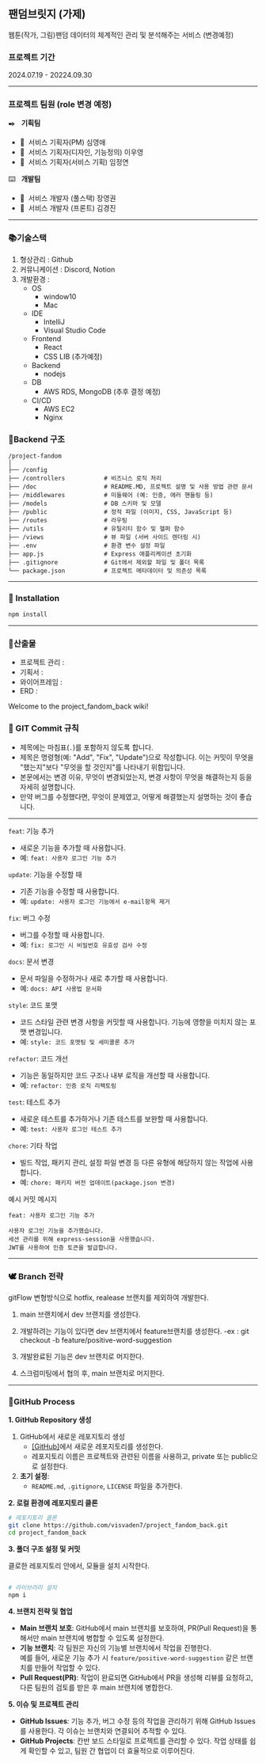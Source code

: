 
## 팬덤브릿지 (가제)
웹툰(작가, 그림)팬덤 데이터의 체계적인 관리 및 분석해주는 서비스 (변경예정)

### 프로젝트 기간
2024.07.19 - 20224.09.30

---

### 프로젝트 팀원 (role 변경 예정)
✒️ &nbsp; **기획팀**
  + 👦&nbsp; 서비스 기획자(PM) 심영애
  + 👦&nbsp; 서비스 기획자(디자인, 기능정의) 이우영
  + 👦&nbsp; 서비스 기획자(서비스 기획) 임정연

⌨️ &nbsp; **개발팀**
  + 👦&nbsp; 서비스 개발자 (풀스택) 장영권 
  + 👦&nbsp; 서비스 개발자 (프론트) 김경진
----
### 📚기술스택 
1. 형상관리 : Github
2. 커뮤니케이션 : Discord, Notion
3. 개발환경 : 
   * OS
     * window10
     * Mac
   * IDE
     * IntelliJ
     * Visual Studio Code
   * Frontend
     * React
     * CSS LIB (추가예정)
   * Backend
     * nodejs
   * DB
     * AWS RDS, MongoDB (추후 결정 예정)
   * CI/CD
     * AWS EC2
     * Nginx


### 🌳Backend 구조

```plantuml
/project-fandom
│
├── /config
├── /controllers           # 비즈니스 로직 처리
├── /doc                   # README.MD, 프로젝트 설명 및 사용 방법 관련 문서
├── /middlewares           # 미들웨어 (예: 인증, 에러 핸들링 등)
├── /models                # DB 스키마 및 모델
├── /public                # 정적 파일 (이미지, CSS, JavaScript 등)
├── /routes                # 라우팅
├── /utils                 # 유틸리티 함수 및 헬퍼 함수
├── /views                 # 뷰 파일 (서버 사이드 렌더링 시)
├── .env                   # 환경 변수 설정 파일
├── app.js                 # Express 애플리케이션 초기화
├── .gitignore             # Git에서 제외할 파일 및 폴더 목록
└── package.json           # 프로젝트 메타데이터 및 의존성 목록 

```

----

### 📀 Installation

```bash
npm install
```
----

### 🔗산출물
- 프로젝트 관리 :
- 기획서 :
- 와이어프레임 :
- ERD :

Welcome to the project_fandom_back wiki!

### **📩 GIT Commit 규칙**
- 제목에는 마침표(`.`)를 포함하지 않도록 합니다.
- 제목은 명령형(예: "Add", "Fix", "Update")으로 작성합니다. 이는 커밋이 무엇을 "했는지"보다 "무엇을 할 것인지"를 나타내기 위함입니다.
- 본문에서는 변경 이유, 무엇이 변경되었는지, 변경 사항이 무엇을 해결하는지 등을 자세히 설명합니다.
- 만약 버그를 수정했다면, 무엇이 문제였고, 어떻게 해결했는지 설명하는 것이 좋습니다.

----

`feat`: 기능 추가
- 새로운 기능을 추가할 때 사용합니다.
- 예: `feat: 사용자 로그인 기능 추가`

`update`: 기능을 수정할 때
- 기존 기능을 수정할 때 사용합니다.
- 예: `update: 사용자 로그인 기능에서 e-mail항목 제거`

`fix`: 버그 수정
- 버그를 수정할 때 사용합니다.
- 예: `fix: 로그인 시 비밀번호 유효성 검사 수정`

`docs`: 문서 변경
- 문서 파일을 수정하거나 새로 추가할 때 사용합니다.
- 예: `docs: API 사용법 문서화`

`style`: 코드 포맷
- 코드 스타일 관련 변경 사항을 커밋할 때 사용합니다. 기능에 영향을 미치지 않는 포맷 변경입니다.
- 예: `style: 코드 포맷팅 및 세미콜론 추가`

`refactor`: 코드 개선
- 기능은 동일하지만 코드 구조나 내부 로직을 개선할 때 사용합니다.
- 예: `refactor: 인증 로직 리팩토링`

`test`: 테스트 추가
- 새로운 테스트를 추가하거나 기존 테스트를 보완할 때 사용합니다.
- 예: `test: 사용자 로그인 테스트 추가`

`chore`: 기타 작업
- 빌드 작업, 패키지 관리, 설정 파일 변경 등 다른 유형에 해당하지 않는 작업에 사용합니다.
- 예: `chore: 패키지 버전 업데이트(package.json 변경)`

예시 커밋 메시지

```plaintext
feat: 사용자 로그인 기능 추가

사용자 로그인 기능을 추가했습니다.
세션 관리를 위해 express-session을 사용했습니다.
JWT를 사용하여 인증 토큰을 발급합니다.
```
---

### 🕊️ Branch 전략

gitFlow 변형방식으로 hotfix, realease 브랜치를 제외하여 개발한다.
1. main 브랜치에서 dev 브랜치를 생성한다.
2. 개발하려는 기능이 있다면 dev 브랜치에서 feature브랜치를 생성한다.
   -ex : git checkout -b feature/positive-word-suggestion

3. 개발완료된 기능은 dev 브랜치로 머지한다.
4. 스크럼미팅에서 협의 후, main 브랜치로 머지한다.

----

### 🧬GitHub Process

**1. GitHub Repository 생성**

1. GitHub에서 새로운 레포지토리 생성
    - [[GitHub]](https://github.com/)에서 새로운 레포지토리를 생성한다.
    - 레포지토리 이름은 프로젝트와 관련된 이름을 사용하고, private 또는 public으로 설정한다.
2. **초기 설정**:
    - `README.md`, `.gitignore`, `LICENSE` 파일을 추가한다.

**2. 로컬 환경에 레포지토리 클론**

```bash
# 레포지토리 클론
git clone https://github.com/visvaden7/project_fandom_back.git
cd project_fandom_back

```

**3. 폴더 구조 설정 및 커밋**

[//]:# (- 클론한 레포지토리 안에서 위에서 설명한 폴더 구조를 설정하고, 초기 커밋을 진행한다.)
클로한 레포지토리 안에서, 모듈을 설치 시작한다.

```bash

# 라이브러리 설치
npm i

```
[//]: # (# 초기 커밋)
[//]: # (git add .)
[//]: # (git commit -m "Initial project setup with BE")
[//]: # (git push origin main)


**4. 브랜치 전략 및 협업**

- **Main 브랜치 보호**: GitHub에서 main 브랜치를 보호하여, PR(Pull Request)을 통해서만 main 브랜치에 병합할 수 있도록 설정한다.
- **기능 브랜치**: 각 팀원은 자신의 기능별 브랜치에서 작업을 진행한다.   
  예를 들어, 새로운 기능 추가 시 `feature/positive-word-suggestion` 같은 브랜치를 만들어 작업할 수 있다.
- **Pull Request(PR)**: 작업이 완료되면 GitHub에서 PR을 생성해 리뷰를 요청하고, 다른 팀원의 검토를 받은 후 main 브랜치에 병합한다.

**5. 이슈 및 프로젝트 관리**

- **GitHub Issues**: 기능 추가, 버그 수정 등의 작업을 관리하기 위해 GitHub Issues를 사용한다. 각 이슈는 브랜치와 연결되어 추적할 수 있다.
- **GitHub Projects**: 칸반 보드 스타일로 프로젝트를 관리할 수 있다. 작업 상태를 쉽게 확인할 수 있고, 팀원 간 협업이 더 효율적으로 이루어진다.

[//]: # (### 3. **CI/CD 및 자동화 &#40;옵션&#41;**)

[//]: # ()
[//]: # (## 6. **CI/CD 및 자동화 &#40;옵션&#41;**)

[//]: # ()
[//]: # (- **GitHub Actions**: CI/CD 파이프라인을 설정하여 코드를 자동으로 빌드하고 테스트할 수 있다. 예를 들어, PR 생성 시 자동으로 테스트가 실행되도록 설정할 수 있다.)

[//]: # ()
[//]: # (## 7. 팀원 추가 및 권한 관리)

[//]: # ()
[//]: # (- **팀원 초대**: 레포지토리 설정에서 팀원을 초대해 협업할 수 있도록 권한을 부여한다.)

[//]: # (- **권한 관리**: 필요한 경우 팀원별로 권한을 조정하여 레포지토리 접근을 제한할 수 있다.)

[//]: # ()
[//]: # (  이 구조를 통해 프론트엔드와 백엔드를 함께 관리하고, GitHub에서 효율적으로 협업할 수 있다.)

[//]: # ()






